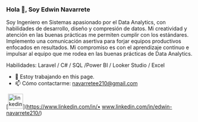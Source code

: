 ### Hola 👋, Soy Edwin Navarrete
Soy Ingeniero en Sistemas apasionado por el Data Analytics, con habilidades de desarrollo, diseño y compresión de datos. Mi creatividad y atención en las buenas prácticas me permiten cumplir con los estándares. Implemento una comunicación asertiva para forjar equipos productivos enfocados en resultados. Mi compromiso es con el aprendizaje continuo e impulsar al equipo que me rodea en las buenas prácticas de Data Analytics.

Habilidades: Laravel / C# / SQL /Power BI / Looker Studio / Excel

- 🔭 Estoy trabajando en this page. 
- 📫 Cómo contactarme: navarretee210@gmail.com 


[<img src='https://cdn.jsdelivr.net/npm/simple-icons@3.0.1/icons/linkedin.svg' alt='linkedin' height='40'>](https://www.linkedin.com/in/•	www.linkedin.com/in/edwin-navarrete210/)  

